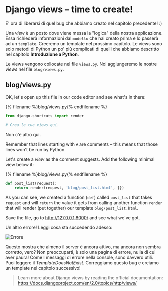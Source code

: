 # Django views – time to create!

E' ora di liberarsi di quel bug che abbiamo creato nel capitolo precedente! :)

Una *view* è un posto dove viene messa la "logica" della nostra applicazione. Essa richiederà informazioni dal `modello` che hai creato prima e lo passerà ad un `template`. Creeremo un template nel prossimo capitolo. Le views sono solo metodi di Python un po' più complicati di quelli che abbiamo descritto nel capitolo **Introduzione a Python**.

Le views vengono collocate nel file `views.py`. Noi aggiungeremo le nostre *views* nel file `blog/views.py`.

## blog/views.py

OK, let's open up this file in our code editor and see what's in there:

{% filename %}blog/views.py{% endfilename %}

```python
from django.shortcuts import render

# Crea le tue views qui.
```

Non c'è altro qui.

Remember that lines starting with `#` are comments – this means that those lines won't be run by Python.

Let's create a *view* as the comment suggests. Add the following minimal view below it:

{% filename %}blog/views.py{% endfilename %}

```python
def post_list(request):
    return render(request, 'blog/post_list.html', {})
```

As you can see, we created a function (`def`) called `post_list` that takes `request` and will `return` the value it gets from calling another function `render` that will render (put together) our template `blog/post_list.html`.

Save the file, go to http://127.0.0.1:8000/ and see what we've got.

Un altro errore! Leggi cosa sta succedendo adesso:

![Errore](images/error.png)

Questo mostra che almeno il server è ancora attivo, ma ancora non sembra corretto, vero? Non preoccuparti, è solo una pagina di errore, nulla di cui aver paura! Come l messaggi di errore nella console, sono davvero utili. Puoi leggere il *TemplateDoesNotExist*. Correggiamo questo bug e creiamo un template nel capitolo successivo!

> Learn more about Django views by reading the official documentation: https://docs.djangoproject.com/en/2.0/topics/http/views/